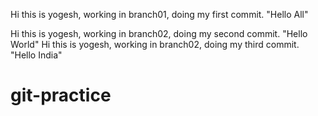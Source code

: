Hi this is yogesh, working in branch01, doing my first commit.
"Hello All"

Hi this is yogesh, working in branch02, doing my second commit.
"Hello World"
Hi this is yogesh, working in branch02, doing my third commit.
"Hello India"

# git-practice
